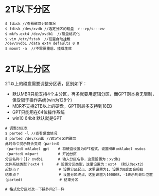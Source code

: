 # 2T以下分区
```
$ fdisk //查看磁盘分区情况
$ fdisk /dev/xvdb //选定分区的磁盘  n-->p/s--->w
$ mkfs.ext4 /dev/xvdb1  //磁盘格式化
$ vim /etc/fstab  //设置自动挂载
/dev/xvdb1 /data ext4 defaults 0 0
$ mount -a  //不需要重启、挂载生效
```

# 2T以上分区
2T以上的磁盘需要调整分区表，区别如下：
- 默认MBR只能支持4个主分区，再多就要用逻辑分区，而GPT则本身无限制，但受限于操作系统(win为128个)
- MBR不支持2TB以上的硬盘，GPT则最多支持到18EB
- GPT只能用在64位操作系统
- win10 64bit 默认就是GPT
```
# 调整分区表
$ parted -l //查看硬盘情况
$ parted /dev/xvdb //选定分区的磁盘
此时命令提示符会变成（parted）
（parted）mklabel gpt    # 将硬盘设置为GPT格式，设置MBR:mklabel msdos
（parted）mkpart         # 开始分区
分区名称？[]? xvdb1       # 输入分区名称，这里设置为：xvdb1
文件系统类型？ext4 ?      # 设置分区类型，这里设置为：ext4 （默认为ext2）
起始点？                  # 设置分区起点，这里设置为1，设置为0后面会报错
结束点？                  # 设置分区终点，这里设置为1000GB，-1表示到最后位置
(parted)                 # 结束分区

# 格式化分区以及一下操作同2T一样
```
